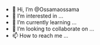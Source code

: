 - 👋 Hi, I’m @Ossamaossama
- 👀 I’m interested in ...
- 🌱 I’m currently learning ...
- 💞️ I’m looking to collaborate on ...
- 📫 How to reach me ...

<!---
Ossamaossama/Ossamaossama is a ✨ special ✨ repository because its `README.md` (this file) appears on your GitHub profile.
You can click the Preview link to take a look at your changes.
--->
